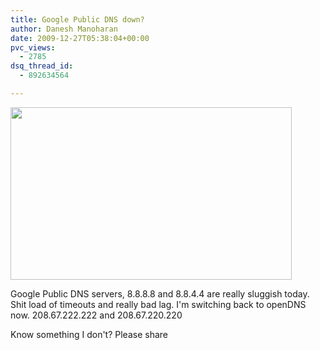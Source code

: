 ```yaml
---
title: Google Public DNS down?
author: Danesh Manoharan
date: 2009-12-27T05:38:04+00:00
pvc_views:
  - 2785
dsq_thread_id:
  - 892634564

---
```

<img loading="lazy" class="alignnone size-medium wp-image-1919" title="google-dns-down" src="/wp-content/uploads/2009/12/google-dns-down-450x276.png" alt="" width="450" height="276" srcset="/wp-content/uploads/2009/12/google-dns-down-450x276.png 450w, /wp-content/uploads/2009/12/google-dns-down-1024x630.png 1024w, /wp-content/uploads/2009/12/google-dns-down.png 1079w" sizes="(max-width: 450px) 100vw, 450px" />

Google Public DNS servers, 8.8.8.8 and 8.8.4.4 are really sluggish today. Shit load of timeouts and really bad lag. I'm switching back to openDNS now. 208.67.222.222 and 208.67.220.220

Know something I don't? Please share